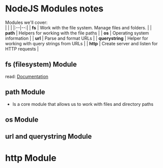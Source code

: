 # NodeJS Modules notes
Modules  we'll cover:  
|  |  |
|:--|--:|
| **fs** | Work with the file system. Manage files and folders. |
| **path** | Helpers for working with the file paths |
| **os** | Operating system information |
| **url** | Parse and format URLs |
| **querystring** | Helper for working with query strings from URLs |
| **http** | Create server and listen for HTTP requests |


## fs (filesystem) Module
read: [Documentation](https://nodejs.org/api/fs.html)

## path Module
- Is a core module that allows us to work with files and directory paths

## os Module

## url and querystring Module

# http Module